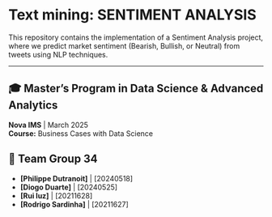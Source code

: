 # **Text mining: SENTIMENT ANALYSIS**

This repository contains the implementation of a Sentiment Analysis project, where we predict market sentiment (Bearish, Bullish, or Neutral) from tweets using NLP techniques.

---

## 🎓 Master’s Program in Data Science & Advanced Analytics  
**Nova IMS** | March 2025  
**Course:** Business Cases with Data Science

## 👥 Team **Group 34**  
- **[Philippe Dutranoit]** | [20240518]  
- **[Diogo Duarte]** | [20240525]  
- **[Rui luz]** | [20211628]  
- **[Rodrigo Sardinha]** | [20211627]  

